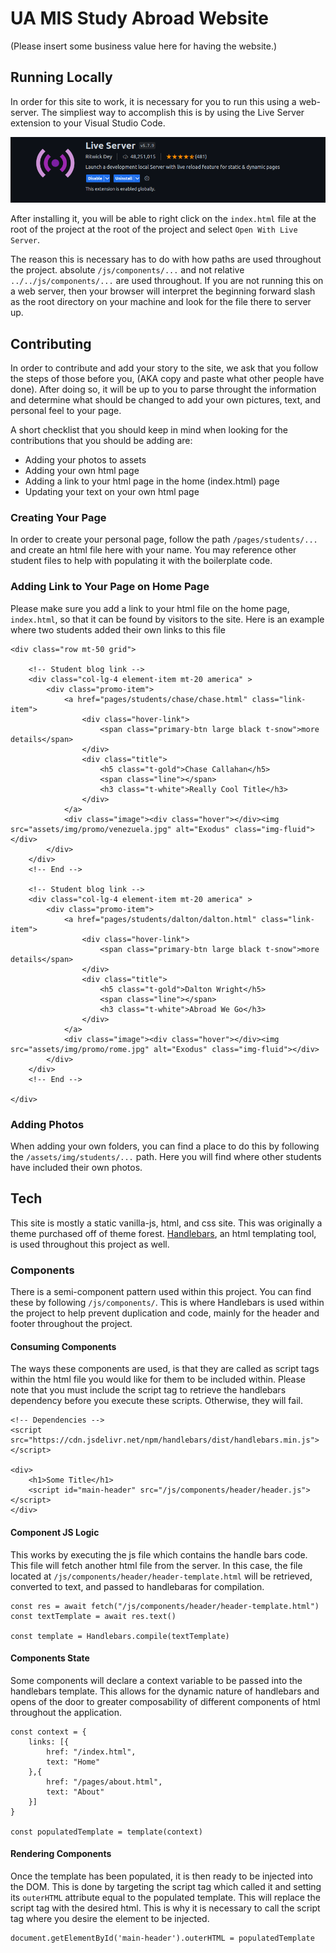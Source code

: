# UA MIS Study Abroad Website
(Please insert some business value here for having the website.)

## Running Locally
In order for this site to work, it is necessary for you to run this using a web-server. The simpliest way to accomplish this is by using the Live Server extension to your Visual Studio Code.

![Live Server Screenshot](assets/img/documentation/live-server.png)

After installing it, you will be able to right click on the `index.html` file at the root of the project at the root of the project and select `Open With Live Server`.

The reason this is necessary has to do with how paths are used throughout the project. absolute `/js/components/...` and not relative `../../js/components/...` are used throughout. If you are not running this on a web server, then your browser will interpret the beginning forward slash as the root directory on your machine and look for the file there to server up.

## Contributing
In order to contribute and add your story to the site, we ask that you follow the steps of those before you, (AKA copy and paste what other people have done). After doing so, it will be up to you to parse throught the information and determine what should be changed to add your own pictures, text, and personal feel to your page.

A short checklist that you should keep in mind when looking for the contributions that you should be adding are:
* Adding your photos to assets
* Adding your own html page
* Adding a link to your html page in the home (index.html) page
* Updating your text on your own html page

### Creating Your Page
In order to create your personal page, follow the path `/pages/students/...` and create an html file here with your name. You may reference other student files to help with populating it with the boilerplate code.

### Adding Link to Your Page on Home Page
Please make sure you add a link to your html file on the home page, `index.html`, so that it can be found by visitors to the site. Here is an example where two students added their own links to this file

    <div class="row mt-50 grid">

        <!-- Student blog link -->
        <div class="col-lg-4 element-item mt-20 america" >
            <div class="promo-item">
                <a href="pages/students/chase/chase.html" class="link-item">
                    <div class="hover-link">
                        <span class="primary-btn large black t-snow">more details</span>
                    </div>
                    <div class="title">
                        <h5 class="t-gold">Chase Callahan</h5>
                        <span class="line"></span>
                        <h3 class="t-white">Really Cool Title</h3>
                    </div>
                </a>
                <div class="image"><div class="hover"></div><img src="assets/img/promo/venezuela.jpg" alt="Exodus" class="img-fluid"></div>
            </div>
        </div>
        <!-- End -->

        <!-- Student blog link -->
        <div class="col-lg-4 element-item mt-20 america" >
            <div class="promo-item">
                <a href="pages/students/dalton/dalton.html" class="link-item">
                    <div class="hover-link">
                        <span class="primary-btn large black t-snow">more details</span>
                    </div>
                    <div class="title">
                        <h5 class="t-gold">Dalton Wright</h5>
                        <span class="line"></span>
                        <h3 class="t-white">Abroad We Go</h3>
                    </div>
                </a>
                <div class="image"><div class="hover"></div><img src="assets/img/promo/rome.jpg" alt="Exodus" class="img-fluid"></div>
            </div>
        </div>
        <!-- End -->

    </div>

### Adding Photos
When adding your own folders, you can find a place to do this by following the `/assets/img/students/...` path. Here you will find where other students have included their own photos.

## Tech
This site is mostly a static vanilla-js, html, and css site. This was originally a theme purchased off of theme forest. [Handlebars](https://handlebarsjs.com/), an html templating tool, is used throughout this project as well.

### Components
There is a semi-component pattern used within this project. You can find these by following `/js/components/`. This is where Handlebars is used within the project to help prevent duplication and code, mainly for the header and footer throughout the project.

#### Consuming Components
The ways these components are used, is that they are called as script tags within the html file you would like for them to be included within. Please note that you must include the script tag to retrieve the handlebars dependency before you execute these scripts. Otherwise, they will fail.

    <!-- Dependencies -->
    <script src="https://cdn.jsdelivr.net/npm/handlebars/dist/handlebars.min.js"></script>

    <div>
        <h1>Some Title</h1>
        <script id="main-header" src="/js/components/header/header.js"></script>
    </div>

#### Component JS Logic
This works by executing the js file which contains the handle bars code. This file will fetch another html file from the server. In this case, the file located at `/js/components/header/header-template.html` will be retrieved, converted to text, and passed to handlebaras for compilation.

    const res = await fetch("/js/components/header/header-template.html")
    const textTemplate = await res.text() 

    const template = Handlebars.compile(textTemplate)

#### Components State
Some components will declare a context variable to be passed into the handlebars template. This allows for the dynamic nature of handlebars and opens of the door to greater composability of different components of html throughout the application.

    const context = {
        links: [{
            href: "/index.html",
            text: "Home"
        },{
            href: "/pages/about.html",
            text: "About"
        }]
    }

    const populatedTemplate = template(context)

#### Rendering Components
Once the template has been populated, it is then ready to be injected into the DOM. This is done by targeting the script tag which called it and setting its `outerHTML` attribute equal to the populated template. This will replace the script tag with the desired html. This is why it is necessary to call the script tag where you desire the element to be injected.

    document.getElementById('main-header').outerHTML = populatedTemplate